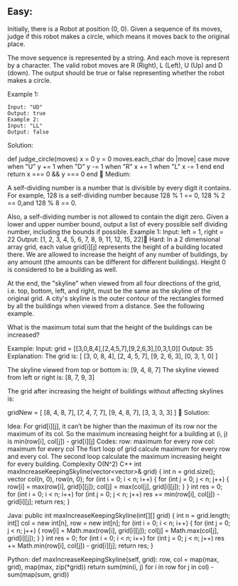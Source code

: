 ## Easy:

Initially, there is a Robot at position (0, 0). Given a sequence of its moves, judge if this robot makes a circle, which means it moves back to the original place.

The move sequence is represented by a string. And each move is represent by a character. The valid robot moves are R (Right), L (Left), U (Up) and D (down). The output should be true or false representing whether the robot makes a circle.

Example 1:

```
Input: "UD"
Output: true
Example 2:
Input: "LL"
Output: false
```

Solution:

def judge_circle(moves)
  x = 0
  y = 0
  moves.each_char do |move|
    case move
    when "U"
      y += 1
    when "D"
      y -= 1
    when "R"
      x += 1
    when "L"
      x -= 1
    end
  end
  return x === 0 && y === 0
end

Medium:

A self-dividing number is a number that is divisible by every digit it contains.
For example, 128 is a self-dividing number because 128 % 1 == 0, 128 % 2 == 0,and 128 % 8 == 0.

Also, a self-dividing number is not allowed to contain the digit zero.
Given a lower and upper number bound, output a list of every possible self dividing number, including the bounds if possible.
Example 1:
Input: 
left = 1, right = 22
Output: [1, 2, 3, 4, 5, 6, 7, 8, 9, 11, 12, 15, 22]
Hard:
In a 2 dimensional array grid, each value grid[i][j] represents the height of a building located there. We are allowed to increase the height of any number of buildings, by any amount (the amounts can be different for different buildings). Height 0 is considered to be a building as well. 

At the end, the "skyline" when viewed from all four directions of the grid, i.e. top, bottom, left, and right, must be the same as the skyline of the original grid. A city's skyline is the outer contour of the rectangles formed by all the buildings when viewed from a distance. See the following example.

What is the maximum total sum that the height of the buildings can be increased?

Example:
Input: grid = [[3,0,8,4],[2,4,5,7],[9,2,6,3],[0,3,1,0]]
Output: 35
Explanation: 
The grid is:
[ [3, 0, 8, 4], 
  [2, 4, 5, 7],
  [9, 2, 6, 3],
  [0, 3, 1, 0] ]

The skyline viewed from top or bottom is: [9, 4, 8, 7]
The skyline viewed from left or right is: [8, 7, 9, 3]

The grid after increasing the height of buildings without affecting skylines is:

gridNew = [ [8, 4, 8, 7],
            [7, 4, 7, 7],
            [9, 4, 8, 7],
            [3, 3, 3, 3] ]

Solution:

Idea:
For grid[i][j], it can’t be higher than the maximun of its row nor the maximum of its col.
So the maximum increasing height for a building at (i, j) is min(row[i], col[j]) - grid[i][j]
Codes:
row: maximum for every row
col: maximum for every col
The fisrt loop of grid calcule maximum for every row and every col.
The second loop calculate the maximum increasing height for every building.
Complexity
O(N^2)
C++
   int maxIncreaseKeepingSkyline(vector<vector<int>>& grid) {
        int n = grid.size();
        vector<int> col(n, 0), row(n, 0);
        for (int i = 0; i < n; i++) {
            for (int j = 0; j < n; j++) {
                row[i] = max(row[i], grid[i][j]);
                col[j] = max(col[j], grid[i][j]);
            }
        }
        int res = 0;
        for (int i = 0; i < n; i++)
            for (int j = 0; j < n; j++)
                res += min(row[i], col[j]) - grid[i][j];
        return res;
    }


Java:
   public int maxIncreaseKeepingSkyline(int[][] grid) {
        int n = grid.length;
        int[] col = new int[n], row = new int[n];
        for (int i = 0; i < n; i++) {
            for (int j = 0; j < n; j++) {
                row[i] = Math.max(row[i], grid[i][j]);
                col[j] = Math.max(col[j], grid[i][j]);
            }
        }
        int res = 0;
        for (int i = 0; i < n; i++)
            for (int j = 0; j < n; j++)
                res += Math.min(row[i], col[j]) - grid[i][j];
        return res;
    }


Python:
   def maxIncreaseKeepingSkyline(self, grid):
        row, col = map(max, grid), map(max, zip(*grid))
        return sum(min(i, j) for i in row for j in col) - sum(map(sum, grid))

